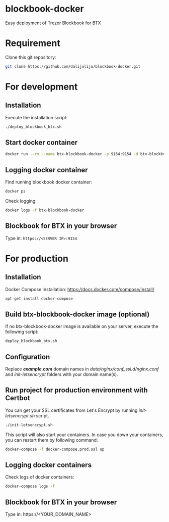 # blockbook-docker
Easy deployment of Trezor Blockbook for BTX

# Requirement
Clone this git repository:
```sh
git clone https://github.com/dalijolijo/blockbook-docker.git
```

# For development

## Installation
Execute the installation script:
```sh
./deploy_blockbook_btx.sh
```

## Start docker container
```sh
docker run --rm --name btx-blockbook-docker -p 9154:9154 -d btx-blockbook-docker:latest
```

## Logging docker container
Find running blockbook docker container:
```sh
docker ps
```
Check logging:
```sh
docker logs -f btx-blockbook-docker 
```

## Blockbook for BTX in your browser
Type in: ``https://<SERVER IP>:9154`` 


# For production 

## Installation
Docker Compose Installation: https://docs.docker.com/compose/install/
```sh
apt-get install docker-compose
```

## Build btx-blockbook-docker image (optional)
If no btx-blockbook-docker image is available on your server, execute the following script:
```sh
deploy_blockbook_btx.sh
```

## Configuration
Replace ***example.com*** domain names in *data/nginx/conf_ssl.d/nginx.conf* and *init-letsencrypt* folders with your domain name(s).

## Run project for production environment with Certbot
You can get your SSL certificates from Let's Encrypt by running *init-letsencrypt.sh* script. 
```sh
./init-letsencrypt.sh
```

This script will also start your containers. In case you down your containers, you can restart them by following command:

```sh
docker-compose -f docker-compose.prod.ssl up
```

## Logging docker containers
Check logs of docker containers:
```sh
docker-compose logs -f
```

## Blockbook for BTX in your browser
Type in: https://<YOUR_DOMAIN_NAME>
